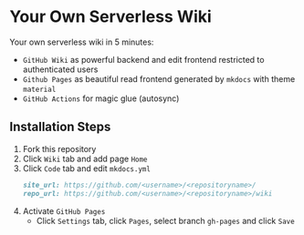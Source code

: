 # Your Own Serverless Wiki

Your own serverless wiki in 5 minutes:
- `GitHub Wiki` as powerful backend and edit frontend restricted to authenticated users
- `Github Pages` as beautiful read frontend generated by `mkdocs` with theme `material`
- `GitHub Actions` for magic glue (autosync)

## Installation Steps

1. Fork this repository
2. Click `Wiki` tab and add page `Home`
3. Click `Code` tab and edit `mkdocs.yml`
   ```md
   site_url: https://github.com/<username>/<repositoryname>/
   repo_url: https://github.com/<username>/<repositoryname>/wiki
   ```
5. Activate `GitHub Pages`
   - Click `Settings` tab, click `Pages`, select branch `gh-pages` and click `Save`
